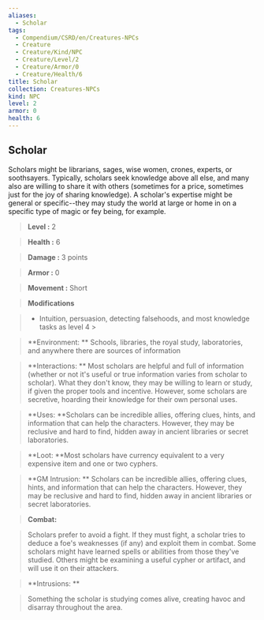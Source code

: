 ```yaml
---
aliases:
  - Scholar
tags:
  - Compendium/CSRD/en/Creatures-NPCs
  - Creature
  - Creature/Kind/NPC
  - Creature/Level/2
  - Creature/Armor/0
  - Creature/Health/6
title: Scholar
collection: Creatures-NPCs
kind: NPC
level: 2
armor: 0
health: 6
---
```

## Scholar    
Scholars might be librarians, sages, wise women, crones, experts, or soothsayers. Typically, scholars seek knowledge above all else, and many also are willing to share it with others (sometimes for a price, sometimes just for the joy of sharing knowledge). A scholar's expertise might be general or specific--they may study the world at large or home in on a specific type of magic or fey being, for example.    
  
    
> **Level :** 2    
> **Health :** 6    
> **Damage :** 3 points    
> **Armor :** 0    
> **Movement :** Short    
> **Modifications**    
>- Intuition, persuasion, detecting falsehoods, and most knowledge tasks as level 4 >  
>    
> **Environment: ** Schools, libraries, the royal study, laboratories, and anywhere there are sources of information    
> **Interactions: ** Most scholars are helpful and full of information (whether or not it's useful or true information varies from scholar to scholar). What they don't know, they may be willing to learn or study, if given the proper tools and incentive. However, some scholars are secretive, hoarding their knowledge for their own personal uses.    
> **Uses: **Scholars can be incredible allies, offering clues, hints, and information that can help the characters. However, they may be reclusive and hard to find, hidden away in ancient libraries or secret laboratories.    
> **Loot: **Most scholars have currency equivalent to a very expensive item and one or two cyphers.    
> **GM Intrusion: ** Scholars can be incredible allies, offering clues, hints, and information that can help the characters. However, they may be reclusive and hard to find, hidden away in ancient libraries or secret laboratories.    
  
> **Combat:**   
> Scholars prefer to avoid a fight. If they must fight, a scholar tries to deduce a foe's weaknesses (if any) and exploit them in combat. Some scholars might have learned spells or abilities from those they've studied. Others might be examining a useful cypher or artifact, and will use it on their attackers.    
    
  
> **Intrusions: **   
> Something the scholar is studying comes alive, creating havoc and disarray throughout the area.    
